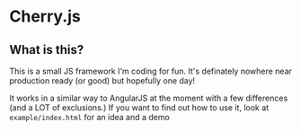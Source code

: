 Cherry.js
============

What is this?
-------------

This is a small JS framework I'm coding for fun. It's definately nowhere near production ready (or good) but hopefully one day!

It works in a similar way to AngularJS at the moment with a few differences (and a LOT of exclusions.) If you want to find out how to use it, look at `example/index.html` for an idea and a demo